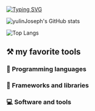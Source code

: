 [![Typing SVG](https://readme-typing-svg.demolab.com?font=Cascadia+Code+PL&pause=1000&center=true&random=false&width=435&lines=Hello%2C+I+am+yulinJoseph)](https://git.io/typing-svg)

![yulinJoseph's GitHub stats](https://github-readme-stats-xi-steel-97.vercel.app/api?username=yulinJoseph&count_private=true&theme=onedark&show_icons=true)

![Top Langs](https://github-readme-stats-xi-steel-97.vercel.app/api/top-langs/?username=yulinJoseph&hide=Jupyter%20Notebook&theme=onedark&exclude_repo=HduHikvisionEmbeddedTask)

## ⚒️ my favorite tools

### 🤖 Programming languages

### 🧰 Frameworks and libraries

### 💻 Software and tools
